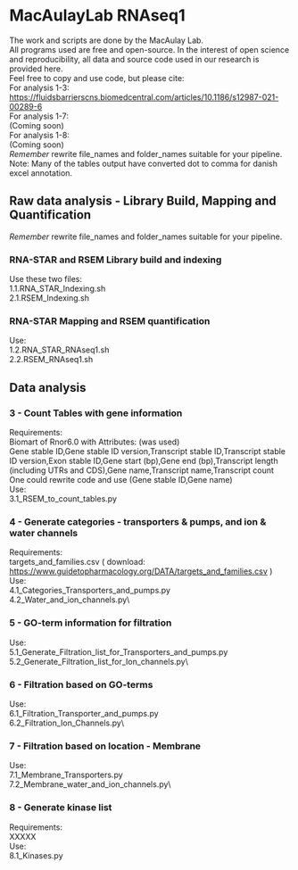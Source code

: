 # MacAulayLab RNAseq1 #
The work and scripts are done by the MacAulay Lab.\
All programs used are free and open-source.
In the interest of open science and reproducibility, all data and source code used in our research is provided here.\
Feel free to copy and use code, but please cite:\
For analysis 1-3:\
https://fluidsbarrierscns.biomedcentral.com/articles/10.1186/s12987-021-00289-6 \
For analysis 1-7: \
(Coming soon) \
For analysis 1-8: \
(Coming soon) \
*Remember* rewrite file_names and folder_names suitable for your pipeline.\
Note: Many of the tables output have converted dot to comma for danish excel annotation.

## Raw data analysis - Library Build, Mapping and Quantification ##
*Remember* rewrite file_names and folder_names suitable for your pipeline.

### RNA-STAR and RSEM Library build and indexing ###
Use these two files:\
1.1.RNA_STAR_Indexing.sh\
2.1.RSEM_Indexing.sh

### RNA-STAR Mapping and RSEM quantification ###
Use:\
1.2.RNA_STAR_RNAseq1.sh\
2.2.RSEM_RNAseq1.sh
## Data analysis ##
### 3 - Count Tables with gene information ###
Requirements:\
Biomart of Rnor6.0 with Attributes: (was used)\
Gene stable ID,Gene stable ID version,Transcript stable ID,Transcript stable ID version,Exon stable ID,Gene start (bp),Gene end (bp),Transcript length (including UTRs and CDS),Gene name,Transcript name,Transcript count\
One could rewrite code and use (Gene stable ID,Gene name)\
Use:\
3.1_RSEM_to_count_tables.py

### 4 - Generate categories - transporters & pumps, and ion & water channels ###
Requirements:\
targets_and_families.csv ( download: https://www.guidetopharmacology.org/DATA/targets_and_families.csv ) \
Use:\
4.1_Categories_Transporters_and_pumps.py\
4.2_Water_and_ion_channels.py\

### 5 - GO-term information for filtration ###
Use:\
5.1_Generate_Filtration_list_for_Transporters_and_pumps.py\
5.2_Generate_Filtration_list_for_Ion_channels.py\

### 6 - Filtration based on GO-terms ###
Use:\
6.1_Filtration_Transporter_and_pumps.py\
6.2_Filtration_Ion_Channels.py\

### 7 - Filtration based on location - Membrane  ###
Use:\
7.1_Membrane_Transporters.py\
7.2_Membrane_water_and_ion_channels.py\

### 8 - Generate kinase list  ###
Requirements:\
XXXXX \
Use:\
8.1_Kinases.py
